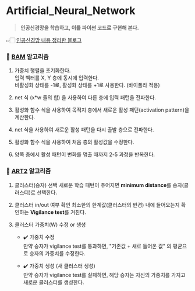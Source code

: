 # Artificial_Neural_Network
> **인공신경망을 학습하고, 이를 파이썬 코드로 구현해 본다.**

👉🏻 [인공신경망 내용 정리한 블로그](https://velog.io/@diduya/series/Intelligent-System)

### 🦋 [BAM](https://github.com/YeoJiSu/Artificial_Neural_Network/blob/main/BAM.py) 알고리즘
1. 가중치 행렬을 초기화한다.<br>
입력 벡터를 X, Y 층에 동시에 입력한다.<br>
비활성화 상태를 -1로, 활성화 상태를 +1로 사용한다. (바이폴라 적용)

2. net 식 (x*w 들의 합) 을 사용하여 다른 층에 입력 패턴을 전파한다.

3. 활성화 함수 식을 사용하여 목적지 층에서 새로운 활성 패턴(activation pattern)을 계산한다.

4. net 식을 사용하여 새로운 활성 패턴을 다시 출발 층으로 전파한다.

5. 활성화 함수 식을 사용하여 처음 층의 활성값을 수정한다.

6. 양쪽 층에서 활성 패턴이 변화를 멈출 때까지 2-5 과정을 반복한다.


### 🦋 [ART2](https://github.com/YeoJiSu/Artificial_Neural_Network/blob/main/ART2.py) 알고리즘

1. 클러스터(승자) 선택 
새로운 학습 패턴이 주어지면 **minimum distance**를 승자(클러스터)로 선택한다.<br>

2. 클러스터 in/out 여부 확인 
최소한의 한계값(클러스터의 반경) 내에 들어오는지 확인하는 **Vigilance test**를 거친다.<br>

3. 클러스터 가중치(W) 수정 or 생성<br>
    
    * ✔️ 가중치 수정<br>
만약 승자가 vigilance test를 통과하면, "기존값 + 새로 들어온 값" 의 평균으로 승자의 가중치를 수정한다.<br>

    * ✔️ 가중치 생성 (새 클러스터 생성)<br>
만약 승자가 vigilance test를 실패하면, 해당 승자는 자신의 가중치를 가지고 새로운 클러스터를 생성한다.<br>


